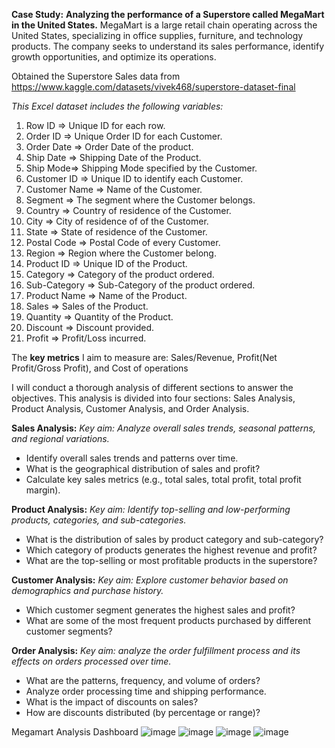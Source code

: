**Case Study:** **Analyzing the performance of a Superstore called MegaMart in the United States.**
MegaMart is a large retail chain operating across the United States, specializing in office supplies, furniture, and technology products. The company seeks to understand its sales performance, identify growth opportunities, and optimize its operations.

Obtained the Superstore Sales data from https://www.kaggle.com/datasets/vivek468/superstore-dataset-final

_This Excel dataset includes the following variables:_
1. Row ID => Unique ID for each row.
2. Order ID => Unique Order ID for each Customer.
3. Order Date => Order Date of the product.
4. Ship Date => Shipping Date of the Product.
5. Ship Mode=> Shipping Mode specified by the Customer.
6. Customer ID => Unique ID to identify each Customer.
7. Customer Name => Name of the Customer.
8. Segment => The segment where the Customer belongs.
9. Country => Country of residence of the Customer.
10. City => City of residence of of the Customer.
11. State => State of residence of the Customer.
12. Postal Code => Postal Code of every Customer.
13. Region => Region where the Customer belong.
14. Product ID => Unique ID of the Product.
15. Category => Category of the product ordered.
16. Sub-Category => Sub-Category of the product ordered.
17. Product Name => Name of the Product.
18. Sales => Sales of the Product.
19. Quantity => Quantity of the Product.
20. Discount => Discount provided.
21. Profit => Profit/Loss incurred.

The **key metrics** I aim to measure are: Sales/Revenue, Profit(Net Profit/Gross Profit), and Cost of operations

I will conduct a thorough analysis of different sections to answer the objectives. This analysis is divided into four sections: Sales Analysis, Product Analysis, Customer Analysis, and Order Analysis. 

**Sales Analysis:**
_Key aim: Analyze overall sales trends, seasonal patterns, and regional variations._
- Identify overall sales trends and patterns over time.
- What is the geographical distribution of sales and profit?
- Calculate key sales metrics (e.g., total sales, total profit, total profit margin).

**Product Analysis:**
_Key aim: Identify top-selling and low-performing products, categories, and sub-categories._
- What is the distribution of sales by product category and sub-category?
- Which category of products generates the highest revenue and profit?
- What are the top-selling or most profitable products in the superstore?

**Customer Analysis:**
_Key aim: Explore customer behavior based on demographics and purchase history._
- Which customer segment generates the highest sales and profit?
- What are some of the most frequent products purchased by different customer segments?

**Order Analysis:**
_Key aim: analyze the order fulfillment process and its effects on orders processed over time._
- What are the patterns, frequency, and volume of orders?
- Analyze order processing time and shipping performance.
- What is the impact of discounts on sales?
- How are discounts distributed (by percentage or range)?


Megamart Analysis Dashboard
![image](https://github.com/user-attachments/assets/c4dd3067-d4ae-41d6-8525-83b45479e525)
![image](https://github.com/user-attachments/assets/884cdcef-7536-4d28-8caa-f5e901024c31)
![image](https://github.com/user-attachments/assets/cf6441aa-a875-4208-a088-b8a68fd8d5f3)
![image](https://github.com/user-attachments/assets/dbafc974-64f6-4ec3-86f2-881d9e4ca5b3)







